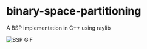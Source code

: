 # binary-space-partitioning
A BSP implementation in C++ using raylib

![BSP GIF](https://media.giphy.com/media/SXNujCvcyl2P1ly3Ja/giphy.gif)
